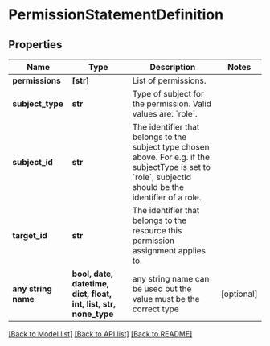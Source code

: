 # PermissionStatementDefinition


## Properties
Name | Type | Description | Notes
------------ | ------------- | ------------- | -------------
**permissions** | **[str]** | List of permissions. | 
**subject_type** | **str** | Type of subject for the permission. Valid values are: &#x60;role&#x60;. | 
**subject_id** | **str** | The identifier that belongs to the subject type chosen above. For e.g. if the subjectType is set to &#x60;role&#x60;, subjectId should be the identifier of a role. | 
**target_id** | **str** | The identifier that belongs to the resource this permission assignment applies to. | 
**any string name** | **bool, date, datetime, dict, float, int, list, str, none_type** | any string name can be used but the value must be the correct type | [optional]

[[Back to Model list]](../README.md#documentation-for-models) [[Back to API list]](../README.md#documentation-for-api-endpoints) [[Back to README]](../README.md)


